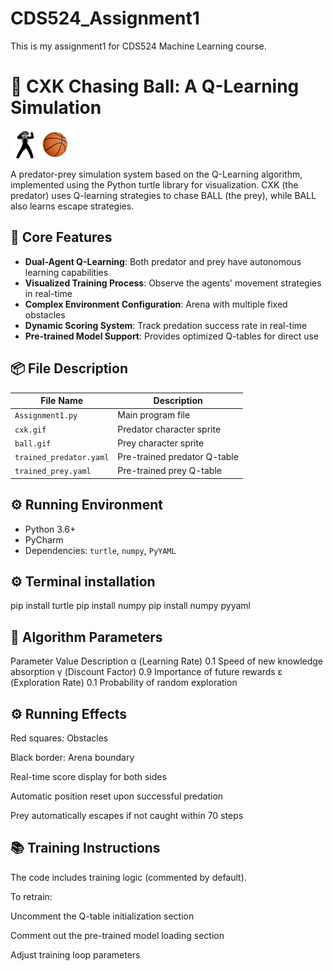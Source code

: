 # CDS524_Assignment1
This is my assignment1 for CDS524 Machine Learning course.
# 🏀 CXK Chasing Ball: A Q-Learning Simulation

![Demo Preview](cxk.gif) ![Demo Preview](ball.gif)

A predator-prey simulation system based on the Q-Learning algorithm, implemented using the Python turtle library for visualization. CXK (the predator) uses Q-learning strategies to chase BALL (the prey), while BALL also learns escape strategies.

## 🌟 Core Features
- **Dual-Agent Q-Learning**: Both predator and prey have autonomous learning capabilities
- **Visualized Training Process**: Observe the agents' movement strategies in real-time
- **Complex Environment Configuration**: Arena with multiple fixed obstacles
- **Dynamic Scoring System**: Track predation success rate in real-time
- **Pre-trained Model Support**: Provides optimized Q-tables for direct use

## 📦 File Description
| File Name | Description |
|--------|------|
| `Assignment1.py` | Main program file |
| `cxk.gif` | Predator character sprite |
| `ball.gif` | Prey character sprite |
| `trained_predator.yaml` | Pre-trained predator Q-table |
| `trained_prey.yaml` | Pre-trained prey Q-table |

## ⚙️ Running Environment
- Python 3.6+
- PyCharm
- Dependencies: `turtle`, `numpy`, `PyYAML`

## ⚙️ Terminal installation
pip install turtle
pip install numpy
pip install numpy pyyaml

## 🧠 Algorithm Parameters
Parameter	Value	Description
α (Learning Rate)	0.1	Speed of new knowledge absorption
γ (Discount Factor)	0.9	Importance of future rewards
ε (Exploration Rate)	0.1	Probability of random exploration

## ⚙️ Running Effects
Red squares: Obstacles

Black border: Arena boundary

Real-time score display for both sides

Automatic position reset upon successful predation

Prey automatically escapes if not caught within 70 steps

## 📚 Training Instructions
The code includes training logic (commented by default). 

To retrain:

Uncomment the Q-table initialization section

Comment out the pre-trained model loading section

Adjust training loop parameters
